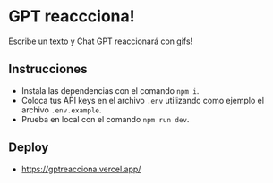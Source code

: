 # GPT reaccciona!
Escribe un texto y Chat GPT reaccionará con gifs!

## Instrucciones
- Instala las dependencias con el comando `npm i`.
- Coloca tus API keys en el archivo `.env` utilizando como ejemplo el archivo `.env.example`.
- Prueba en local con el comando `npm run dev`.

## Deploy
- https://gptreacciona.vercel.app/